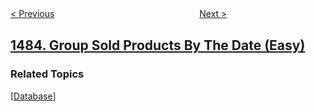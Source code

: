 <!--|This file generated by command(leetcode description); DO NOT EDIT.    |-->
<!--+----------------------------------------------------------------------+-->
<!--|@author    openset <openset.wang@gmail.com>                           |-->
<!--|@link      https://github.com/openset                                 |-->
<!--|@home      https://github.com/openset/leetcode                        |-->
<!--+----------------------------------------------------------------------+-->

[< Previous](../kth-ancestor-of-a-tree-node "Kth Ancestor of a Tree Node")
　　　　　　　　　　　　　　　　
[Next >](../clone-binary-tree-with-random-pointer "Clone Binary Tree With Random Pointer")

## [1484. Group Sold Products By The Date (Easy)](https://leetcode.com/problems/group-sold-products-by-the-date "按日期分组销售产品")



### Related Topics
  [[Database](../../tag/database/README.md)]
